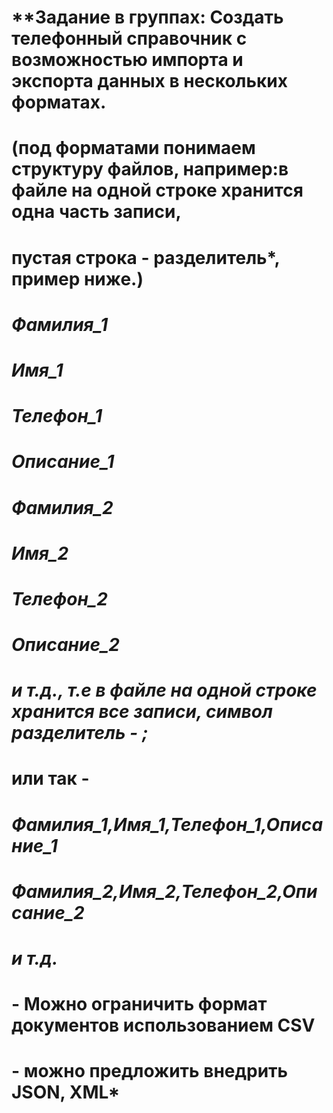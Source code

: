 # **Задание в группах: Создать телефонный справочник с возможностью импорта и экспорта данных в нескольких форматах. 
# (под форматами понимаем структуру файлов, например:в файле на одной строке хранится одна часть записи, 
# пустая строка - разделитель*, пример ниже.)

# *Фамилия_1*
# *Имя_1*
# *Телефон_1*    
# *Описание_1*    

# *Фамилия_2*    
# *Имя_2*    
# *Телефон_2*    
# *Описание_2*
# *и т.д., т.е в файле на одной строке хранится все записи, символ разделитель - **;***

#  или так - 
# *Фамилия_1,Имя_1,Телефон_1,Описание_1*    
# *Фамилия_2,Имя_2,Телефон_2,Описание_2*    
# *и т.д.*

# - Можно ограничить формат документов использованием CSV
# - можно предложить внедрить JSON, XML*


